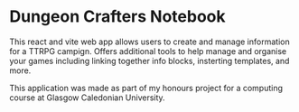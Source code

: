 # Dungeon Crafters Notebook

This react and vite web app allows users to create and manage information for a TTRPG campign.
Offers additional tools to help manage and organise your games including linking together info blocks, insterting templates, and more.

This application was made as part of my honours project for a computing course at Glasgow Caledonian University.
